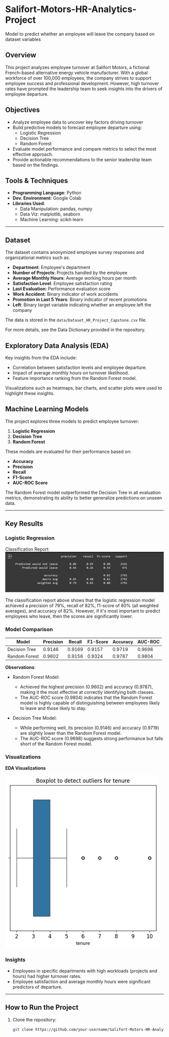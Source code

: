 # Salifort-Motors-HR-Analytics-Project
Model to predict whether an employee will leave the company based on dataset variables 

## **Overview**
This project analyzes employee turnover at Salifort Motors, a fictional French-based alternative energy vehicle manufacturer. With a global workforce of over 100,000 employees, the company strives to support employee success and professional development. However, high turnover rates have prompted the leadership team to seek insights into the drivers of employee departure.

## **Objectives**

- Analyze employee data to uncover key factors driving turnover
- Build predictive models to forecast employee departure using:
    - Logistic Regression
    - Decision Tree
    - Random Forest
- Evaluate model performance and compare metrics to select the most effective approach.
- Provide actionable recommendations to the senior leadership team based on the findings.

## **Tools & Techniques**
- **Programming Language**: Python
- **Dev. Environment**: Google Colab
- **Libraries Used**:
  - Data Manipulation: pandas, numpy
  - Data Viz: matplotlib, seaborn
  - Machine Learning: scikit-learn
  

---

## **Dataset**
The dataset contains anonymized employee survey responses and organizational metrics such as:
- **Department**: Employee's department
- **Number of Projects**: Projects handled by the employee
- **Average Monthly Hours**:  Average working hours per month
- **Satisfaction Level**: Employee satisfaction rating
- **Last Evaluation**: Performance evaluation score
- **Work Accident**: Binary indicator of work accidents
- **Promotion in Last 5 Years**: Binary indicator of recent promotions
- **Left**: Binary target variable indicating whether an employee left the company

The data is stored in the `data/Dataset_HR_Project_Capstone.csv` file.

For more details, see the Data Dictionary provided in the repository.

## **Exploratory Data Analysis (EDA)**
Key insights from the EDA include:
- Correlation between satisfaction levels and employee departure.
- Impact of average monthly hours on turnover likelihood.
- Feature importance ranking from the Random Forest model.

Visualizations such as heatmaps, bar charts, and scatter plots were used to highlight these insights.

## **Machine Learning Models**
The project explores three models to predict employee turnover:
1. **Logistic Regression**
2. **Decision Tree**
3. **Random Forest**

These models are evaluated for their performance based on:
- **Accuracy**
- **Precision**
- **Recall**
- **F1-Score**
- **AUC-ROC Score**

The Random Forest model outperformed the Decision Tree in all evaluation metrics, demonstrating its ability to better generalize predictions on unseen data.

---

## **Key Results**

### **Logistic Regression**
Classification Report: 
![Logistic Regression Classification Report](logitstic_regression_.PNG)

The classification report above shows that the logistic regression model achieved a precision of 79%, recall of 82%, f1-score of 80% (all weighted averages), and accuracy of 82%. However, if it's most important to predict employees who leave, then the scores are significantly lower.

### **Model Comparison**
| Model              | Precision | Recall | F1-Score | Accuracy | AUC-ROC |
|---------------------|-----------|--------|----------|----------|---------|
| Decision Tree       | 0.9146    | 0.9169 | 0.9157   | 0.9719   | 0.9698  |
| Random Forest       | 0.9602    | 0.9156 | 0.9324   | 0.9787   | 0.9804  |

**Observations**:

- Random Forest Model:
    - Achieved the highest precision (0.9602) and accuracy (0.9787), making it the most effective at correctly identifying both classes.
  - The AUC-ROC score (0.9804) indicates that the Random Forest model is highly capable of distinguishing between employees likely to leave and those likely to stay.
    
- Decision Tree Model:
    - While performing well, its precision (0.9146) and accuracy (0.9719) are slightly lower than the Random Forest model.
    - The AUC-ROC score (0.9698) suggests strong performance but falls short of the Random Forest model.




### **Visualizations**
**EDA Visualizations**

![boxplot](boxplot_tenure_outliers.png)




### **Insights**
- Employees in specific departments with high workloads (projects and hours) had higher turnover rates.
- Employee satisfaction and average monthly hours were significant predictors of departure.

---

## **How to Run the Project**
1. Clone the repository:
   ```bash
   git clone https://github.com/your-username/Salifort-Motors-HR-Analytics-Project.git
